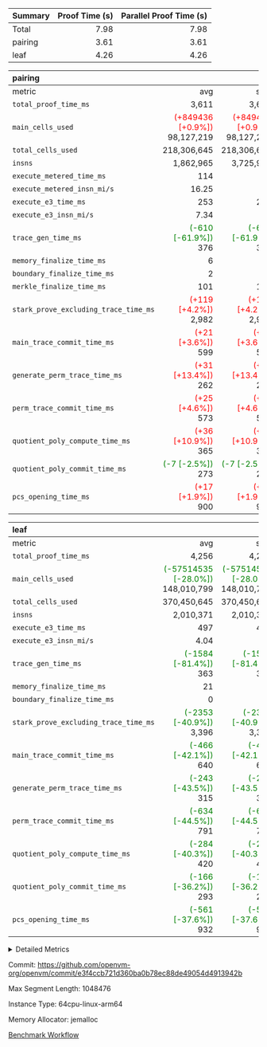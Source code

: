 | Summary | Proof Time (s) | Parallel Proof Time (s) |
|:---|---:|---:|
| Total |  7.98 |  7.98 |
| pairing |  3.61 |  3.61 |
| leaf |  4.26 |  4.26 |


| pairing |||||
|:---|---:|---:|---:|---:|
|metric|avg|sum|max|min|
| `total_proof_time_ms ` |  3,611 |  3,611 |  3,611 |  3,611 |
| `main_cells_used     ` | <span style='color: red'>(+849436 [+0.9%])</span> 98,127,219 | <span style='color: red'>(+849436 [+0.9%])</span> 98,127,219 | <span style='color: red'>(+849436 [+0.9%])</span> 98,127,219 | <span style='color: red'>(+849436 [+0.9%])</span> 98,127,219 |
| `total_cells_used    ` |  218,306,645 |  218,306,645 |  218,306,645 |  218,306,645 |
| `insns               ` |  1,862,965 |  3,725,930 |  1,862,965 |  1,862,965 |
| `execute_metered_time_ms` |  114 | -          | -          | -          |
| `execute_metered_insn_mi/s` |  16.25 | -          |  16.25 |  16.25 |
| `execute_e3_time_ms  ` |  253 |  253 |  253 |  253 |
| `execute_e3_insn_mi/s` |  7.34 | -          |  7.34 |  7.34 |
| `trace_gen_time_ms   ` | <span style='color: green'>(-610 [-61.9%])</span> 376 | <span style='color: green'>(-610 [-61.9%])</span> 376 | <span style='color: green'>(-610 [-61.9%])</span> 376 | <span style='color: green'>(-610 [-61.9%])</span> 376 |
| `memory_finalize_time_ms` |  6 |  6 |  6 |  6 |
| `boundary_finalize_time_ms` |  2 |  2 |  2 |  2 |
| `merkle_finalize_time_ms` |  101 |  101 |  101 |  101 |
| `stark_prove_excluding_trace_time_ms` | <span style='color: red'>(+119 [+4.2%])</span> 2,982 | <span style='color: red'>(+119 [+4.2%])</span> 2,982 | <span style='color: red'>(+119 [+4.2%])</span> 2,982 | <span style='color: red'>(+119 [+4.2%])</span> 2,982 |
| `main_trace_commit_time_ms` | <span style='color: red'>(+21 [+3.6%])</span> 599 | <span style='color: red'>(+21 [+3.6%])</span> 599 | <span style='color: red'>(+21 [+3.6%])</span> 599 | <span style='color: red'>(+21 [+3.6%])</span> 599 |
| `generate_perm_trace_time_ms` | <span style='color: red'>(+31 [+13.4%])</span> 262 | <span style='color: red'>(+31 [+13.4%])</span> 262 | <span style='color: red'>(+31 [+13.4%])</span> 262 | <span style='color: red'>(+31 [+13.4%])</span> 262 |
| `perm_trace_commit_time_ms` | <span style='color: red'>(+25 [+4.6%])</span> 573 | <span style='color: red'>(+25 [+4.6%])</span> 573 | <span style='color: red'>(+25 [+4.6%])</span> 573 | <span style='color: red'>(+25 [+4.6%])</span> 573 |
| `quotient_poly_compute_time_ms` | <span style='color: red'>(+36 [+10.9%])</span> 365 | <span style='color: red'>(+36 [+10.9%])</span> 365 | <span style='color: red'>(+36 [+10.9%])</span> 365 | <span style='color: red'>(+36 [+10.9%])</span> 365 |
| `quotient_poly_commit_time_ms` | <span style='color: green'>(-7 [-2.5%])</span> 273 | <span style='color: green'>(-7 [-2.5%])</span> 273 | <span style='color: green'>(-7 [-2.5%])</span> 273 | <span style='color: green'>(-7 [-2.5%])</span> 273 |
| `pcs_opening_time_ms ` | <span style='color: red'>(+17 [+1.9%])</span> 900 | <span style='color: red'>(+17 [+1.9%])</span> 900 | <span style='color: red'>(+17 [+1.9%])</span> 900 | <span style='color: red'>(+17 [+1.9%])</span> 900 |

| leaf |||||
|:---|---:|---:|---:|---:|
|metric|avg|sum|max|min|
| `total_proof_time_ms ` |  4,256 |  4,256 |  4,256 |  4,256 |
| `main_cells_used     ` | <span style='color: green'>(-57514535 [-28.0%])</span> 148,010,799 | <span style='color: green'>(-57514535 [-28.0%])</span> 148,010,799 | <span style='color: green'>(-57514535 [-28.0%])</span> 148,010,799 | <span style='color: green'>(-57514535 [-28.0%])</span> 148,010,799 |
| `total_cells_used    ` |  370,450,645 |  370,450,645 |  370,450,645 |  370,450,645 |
| `insns               ` |  2,010,371 |  2,010,371 |  2,010,371 |  2,010,371 |
| `execute_e3_time_ms  ` |  497 |  497 |  497 |  497 |
| `execute_e3_insn_mi/s` |  4.04 | -          |  4.04 |  4.04 |
| `trace_gen_time_ms   ` | <span style='color: green'>(-1584 [-81.4%])</span> 363 | <span style='color: green'>(-1584 [-81.4%])</span> 363 | <span style='color: green'>(-1584 [-81.4%])</span> 363 | <span style='color: green'>(-1584 [-81.4%])</span> 363 |
| `memory_finalize_time_ms` |  21 |  21 |  21 |  21 |
| `boundary_finalize_time_ms` |  0 |  0 |  0 |  0 |
| `stark_prove_excluding_trace_time_ms` | <span style='color: green'>(-2353 [-40.9%])</span> 3,396 | <span style='color: green'>(-2353 [-40.9%])</span> 3,396 | <span style='color: green'>(-2353 [-40.9%])</span> 3,396 | <span style='color: green'>(-2353 [-40.9%])</span> 3,396 |
| `main_trace_commit_time_ms` | <span style='color: green'>(-466 [-42.1%])</span> 640 | <span style='color: green'>(-466 [-42.1%])</span> 640 | <span style='color: green'>(-466 [-42.1%])</span> 640 | <span style='color: green'>(-466 [-42.1%])</span> 640 |
| `generate_perm_trace_time_ms` | <span style='color: green'>(-243 [-43.5%])</span> 315 | <span style='color: green'>(-243 [-43.5%])</span> 315 | <span style='color: green'>(-243 [-43.5%])</span> 315 | <span style='color: green'>(-243 [-43.5%])</span> 315 |
| `perm_trace_commit_time_ms` | <span style='color: green'>(-634 [-44.5%])</span> 791 | <span style='color: green'>(-634 [-44.5%])</span> 791 | <span style='color: green'>(-634 [-44.5%])</span> 791 | <span style='color: green'>(-634 [-44.5%])</span> 791 |
| `quotient_poly_compute_time_ms` | <span style='color: green'>(-284 [-40.3%])</span> 420 | <span style='color: green'>(-284 [-40.3%])</span> 420 | <span style='color: green'>(-284 [-40.3%])</span> 420 | <span style='color: green'>(-284 [-40.3%])</span> 420 |
| `quotient_poly_commit_time_ms` | <span style='color: green'>(-166 [-36.2%])</span> 293 | <span style='color: green'>(-166 [-36.2%])</span> 293 | <span style='color: green'>(-166 [-36.2%])</span> 293 | <span style='color: green'>(-166 [-36.2%])</span> 293 |
| `pcs_opening_time_ms ` | <span style='color: green'>(-561 [-37.6%])</span> 932 | <span style='color: green'>(-561 [-37.6%])</span> 932 | <span style='color: green'>(-561 [-37.6%])</span> 932 | <span style='color: green'>(-561 [-37.6%])</span> 932 |



<details>
<summary>Detailed Metrics</summary>

|  | keygen_time_ms | commit_exe_time_ms | app proof_time_ms | agg_layer_time_ms |
| --- | --- | --- | --- |
|  | 47 | 9 | 4,026 | 5,358 | 

| group | single_leaf_agg_time_ms | prove_segment_time_ms | num_children | memory_to_vec_partition_time_ms | insns | fri.log_blowup | execute_metered_time_ms | execute_metered_insn_mi/s | compute_user_public_values_proof_time_ms |
| --- | --- | --- | --- | --- | --- | --- | --- | --- | --- |
| leaf | 5,356 |  | 1 |  |  | 1 |  |  |  | 
| pairing |  | 3,867 |  | 6 | 1,862,965 | 1 | 114 | 16.25 | 38 | 

| group | air_name | quotient_deg | interactions | constraints |
| --- | --- | --- | --- | --- |
| leaf | AccessAdapterAir<2> | 2 | 5 | 12 | 
| leaf | AccessAdapterAir<4> | 2 | 5 | 12 | 
| leaf | AccessAdapterAir<8> | 2 | 5 | 12 | 
| leaf | FriReducedOpeningAir | 2 | 39 | 71 | 
| leaf | JalRangeCheckAir | 2 | 9 | 14 | 
| leaf | NativePoseidon2Air<BabyBearParameters>, 1> | 2 | 136 | 572 | 
| leaf | PhantomAir | 2 | 3 | 5 | 
| leaf | ProgramAir | 1 | 1 | 4 | 
| leaf | VariableRangeCheckerAir | 1 | 1 | 4 | 
| leaf | VmAirWrapper<AluNativeAdapterAir, FieldArithmeticCoreAir> | 2 | 15 | 27 | 
| leaf | VmAirWrapper<BranchNativeAdapterAir, BranchEqualCoreAir<1> | 2 | 11 | 25 | 
| leaf | VmAirWrapper<NativeAdapterAir<2, 0>, PublicValuesCoreAir> | 2 | 11 | 30 | 
| leaf | VmAirWrapper<NativeLoadStoreAdapterAir<1>, NativeLoadStoreCoreAir<1> | 2 | 15 | 20 | 
| leaf | VmAirWrapper<NativeLoadStoreAdapterAir<4>, NativeLoadStoreCoreAir<4> | 2 | 15 | 20 | 
| leaf | VmAirWrapper<NativeVectorizedAdapterAir<4>, FieldExtensionCoreAir> | 2 | 15 | 27 | 
| leaf | VmConnectorAir | 2 | 5 | 11 | 
| leaf | VolatileBoundaryAir | 2 | 7 | 19 | 
| pairing | AccessAdapterAir<16> | 2 | 5 | 12 | 
| pairing | AccessAdapterAir<2> | 2 | 5 | 12 | 
| pairing | AccessAdapterAir<32> | 2 | 5 | 12 | 
| pairing | AccessAdapterAir<4> | 2 | 5 | 12 | 
| pairing | AccessAdapterAir<8> | 2 | 5 | 12 | 
| pairing | BitwiseOperationLookupAir<8> | 2 | 2 | 4 | 
| pairing | MemoryMerkleAir<8> | 2 | 4 | 39 | 
| pairing | PersistentBoundaryAir<8> | 2 | 3 | 7 | 
| pairing | PhantomAir | 2 | 3 | 5 | 
| pairing | Poseidon2PeripheryAir<BabyBearParameters>, 1> | 2 | 1 | 286 | 
| pairing | ProgramAir | 1 | 1 | 4 | 
| pairing | RangeTupleCheckerAir<2> | 1 | 1 | 4 | 
| pairing | Rv32HintStoreAir | 2 | 18 | 28 | 
| pairing | VariableRangeCheckerAir | 1 | 1 | 4 | 
| pairing | VmAirWrapper<Rv32BaseAluAdapterAir, BaseAluCoreAir<4, 8> | 2 | 20 | 37 | 
| pairing | VmAirWrapper<Rv32BaseAluAdapterAir, LessThanCoreAir<4, 8> | 2 | 18 | 40 | 
| pairing | VmAirWrapper<Rv32BaseAluAdapterAir, ShiftCoreAir<4, 8> | 2 | 24 | 91 | 
| pairing | VmAirWrapper<Rv32BranchAdapterAir, BranchEqualCoreAir<4> | 2 | 11 | 20 | 
| pairing | VmAirWrapper<Rv32BranchAdapterAir, BranchLessThanCoreAir<4, 8> | 2 | 13 | 35 | 
| pairing | VmAirWrapper<Rv32CondRdWriteAdapterAir, Rv32JalLuiCoreAir> | 2 | 10 | 18 | 
| pairing | VmAirWrapper<Rv32IsEqualModAdapterAir<2, 1, 32, 32>, ModularIsEqualCoreAir<32, 4, 8> | 2 | 25 | 225 | 
| pairing | VmAirWrapper<Rv32JalrAdapterAir, Rv32JalrCoreAir> | 2 | 16 | 20 | 
| pairing | VmAirWrapper<Rv32LoadStoreAdapterAir, LoadSignExtendCoreAir<4, 8> | 2 | 18 | 33 | 
| pairing | VmAirWrapper<Rv32LoadStoreAdapterAir, LoadStoreCoreAir<4> | 2 | 17 | 40 | 
| pairing | VmAirWrapper<Rv32MultAdapterAir, DivRemCoreAir<4, 8> | 2 | 25 | 84 | 
| pairing | VmAirWrapper<Rv32MultAdapterAir, MulHCoreAir<4, 8> | 2 | 24 | 31 | 
| pairing | VmAirWrapper<Rv32MultAdapterAir, MultiplicationCoreAir<4, 8> | 2 | 19 | 19 | 
| pairing | VmAirWrapper<Rv32RdWriteAdapterAir, Rv32AuipcCoreAir> | 2 | 12 | 14 | 
| pairing | VmAirWrapper<Rv32VecHeapAdapterAir<1, 2, 2, 32, 32>, FieldExpressionCoreAir> | 2 | 415 | 480 | 
| pairing | VmAirWrapper<Rv32VecHeapAdapterAir<2, 1, 1, 32, 32>, FieldExpressionCoreAir> | 2 | 158 | 190 | 
| pairing | VmAirWrapper<Rv32VecHeapAdapterAir<2, 2, 2, 32, 32>, FieldExpressionCoreAir> | 2 | 428 | 457 | 
| pairing | VmConnectorAir | 2 | 5 | 11 | 

| group | air_name | idx | rows | prep_cols | perm_cols | main_cols | cells |
| --- | --- | --- | --- | --- | --- | --- | --- |
| leaf | AccessAdapterAir<2> | 0 | 1,048,576 |  | 16 | 11 | 28,311,552 | 
| leaf | AccessAdapterAir<4> | 0 | 524,288 |  | 16 | 13 | 15,204,352 | 
| leaf | AccessAdapterAir<8> | 0 | 16,384 |  | 16 | 17 | 540,672 | 
| leaf | FriReducedOpeningAir | 0 | 1,048,576 |  | 84 | 27 | 116,391,936 | 
| leaf | JalRangeCheckAir | 0 | 65,536 |  | 28 | 12 | 2,621,440 | 
| leaf | NativePoseidon2Air<BabyBearParameters>, 1> | 0 | 131,072 |  | 312 | 398 | 93,061,120 | 
| leaf | PhantomAir | 0 | 32,768 |  | 12 | 6 | 589,824 | 
| leaf | ProgramAir | 0 | 524,288 |  | 8 | 10 | 9,437,184 | 
| leaf | VariableRangeCheckerAir | 0 | 262,144 | 2 | 8 | 1 | 2,359,296 | 
| leaf | VmAirWrapper<AluNativeAdapterAir, FieldArithmeticCoreAir> | 0 | 1,048,576 |  | 36 | 29 | 68,157,440 | 
| leaf | VmAirWrapper<BranchNativeAdapterAir, BranchEqualCoreAir<1> | 0 | 262,144 |  | 28 | 23 | 13,369,344 | 
| leaf | VmAirWrapper<NativeAdapterAir<2, 0>, PublicValuesCoreAir> | 0 | 64 |  | 28 | 27 | 3,520 | 
| leaf | VmAirWrapper<NativeLoadStoreAdapterAir<1>, NativeLoadStoreCoreAir<1> | 0 | 524,288 |  | 40 | 21 | 31,981,568 | 
| leaf | VmAirWrapper<NativeLoadStoreAdapterAir<4>, NativeLoadStoreCoreAir<4> | 0 | 131,072 |  | 40 | 27 | 8,781,824 | 
| leaf | VmAirWrapper<NativeVectorizedAdapterAir<4>, FieldExtensionCoreAir> | 0 | 262,144 |  | 36 | 38 | 19,398,656 | 
| leaf | VmConnectorAir | 0 | 2 | 1 | 16 | 5 | 42 | 
| leaf | VolatileBoundaryAir | 0 | 262,144 |  | 20 | 12 | 8,388,608 | 

| group | air_name | segment | rows | prep_cols | perm_cols | main_cols | cells |
| --- | --- | --- | --- | --- | --- | --- | --- |
| pairing | AccessAdapterAir<16> | 0 | 262,144 |  | 16 | 25 | 10,747,904 | 
| pairing | AccessAdapterAir<32> | 0 | 131,072 |  | 16 | 41 | 7,471,104 | 
| pairing | AccessAdapterAir<8> | 0 | 524,288 |  | 16 | 17 | 17,301,504 | 
| pairing | BitwiseOperationLookupAir<8> | 0 | 65,536 | 3 | 8 | 2 | 655,360 | 
| pairing | MemoryMerkleAir<8> | 0 | 32,768 |  | 16 | 32 | 1,572,864 | 
| pairing | PersistentBoundaryAir<8> | 0 | 32,768 |  | 12 | 20 | 1,048,576 | 
| pairing | PhantomAir | 0 | 1 |  | 12 | 6 | 18 | 
| pairing | Poseidon2PeripheryAir<BabyBearParameters>, 1> | 0 | 32,768 |  | 8 | 300 | 10,092,544 | 
| pairing | ProgramAir | 0 | 32,768 |  | 8 | 10 | 589,824 | 
| pairing | RangeTupleCheckerAir<2> | 0 | 524,288 | 2 | 8 | 1 | 4,718,592 | 
| pairing | Rv32HintStoreAir | 0 | 256 |  | 44 | 32 | 19,456 | 
| pairing | VariableRangeCheckerAir | 0 | 262,144 | 2 | 8 | 1 | 2,359,296 | 
| pairing | VmAirWrapper<Rv32BaseAluAdapterAir, BaseAluCoreAir<4, 8> | 0 | 1,048,576 |  | 52 | 36 | 92,274,688 | 
| pairing | VmAirWrapper<Rv32BaseAluAdapterAir, LessThanCoreAir<4, 8> | 0 | 65,536 |  | 40 | 37 | 5,046,272 | 
| pairing | VmAirWrapper<Rv32BaseAluAdapterAir, ShiftCoreAir<4, 8> | 0 | 2,048 |  | 52 | 53 | 215,040 | 
| pairing | VmAirWrapper<Rv32BranchAdapterAir, BranchEqualCoreAir<4> | 0 | 262,144 |  | 28 | 26 | 14,155,776 | 
| pairing | VmAirWrapper<Rv32BranchAdapterAir, BranchLessThanCoreAir<4, 8> | 0 | 131,072 |  | 32 | 32 | 8,388,608 | 
| pairing | VmAirWrapper<Rv32CondRdWriteAdapterAir, Rv32JalLuiCoreAir> | 0 | 8,192 |  | 28 | 18 | 376,832 | 
| pairing | VmAirWrapper<Rv32IsEqualModAdapterAir<2, 1, 32, 32>, ModularIsEqualCoreAir<32, 4, 8> | 0 | 32 |  | 56 | 166 | 7,104 | 
| pairing | VmAirWrapper<Rv32JalrAdapterAir, Rv32JalrCoreAir> | 0 | 65,536 |  | 36 | 28 | 4,194,304 | 
| pairing | VmAirWrapper<Rv32LoadStoreAdapterAir, LoadStoreCoreAir<4> | 0 | 1,048,576 |  | 52 | 41 | 97,517,568 | 
| pairing | VmAirWrapper<Rv32MultAdapterAir, MulHCoreAir<4, 8> | 0 | 256 |  | 72 | 39 | 28,416 | 
| pairing | VmAirWrapper<Rv32MultAdapterAir, MultiplicationCoreAir<4, 8> | 0 | 512 |  | 52 | 31 | 42,496 | 
| pairing | VmAirWrapper<Rv32RdWriteAdapterAir, Rv32AuipcCoreAir> | 0 | 32,768 |  | 28 | 20 | 1,572,864 | 
| pairing | VmAirWrapper<Rv32VecHeapAdapterAir<2, 1, 1, 32, 32>, FieldExpressionCoreAir> | 0 | 1,024 |  | 320 | 263 | 596,992 | 
| pairing | VmAirWrapper<Rv32VecHeapAdapterAir<2, 2, 2, 32, 32>, FieldExpressionCoreAir> | 0 | 16,384 |  | 604 | 497 | 18,038,784 | 
| pairing | VmConnectorAir | 0 | 2 | 1 | 16 | 5 | 42 | 

| group | idx | trace_gen_time_ms | total_proof_time_ms | total_cells_used | total_cells | system_trace_gen_time_ms | stark_prove_excluding_trace_time_ms | single_trace_gen_time_ms | quotient_poly_compute_time_ms | quotient_poly_commit_time_ms | perm_trace_commit_time_ms | pcs_opening_time_ms | memory_finalize_time_ms | main_trace_commit_time_ms | main_cells_used | insns | generate_perm_trace_time_ms | execute_e3_time_ms | execute_e3_insn_mi/s | boundary_finalize_time_ms |
| --- | --- | --- | --- | --- | --- | --- | --- | --- | --- | --- | --- | --- | --- | --- | --- | --- | --- | --- | --- | --- |
| leaf | 0 | 363 | 4,256 | 370,450,645 | 418,598,378 | 363 | 3,396 | 2 | 420 | 293 | 791 | 932 | 21 | 640 | 148,010,799 | 2,010,371 | 315 | 497 | 4.04 | 0 | 

| group | idx | trace_height_constraint | weighted_sum | threshold |
| --- | --- | --- | --- | --- |
| leaf | 0 | 0 | 7,274,628 | 2,013,265,921 | 
| leaf | 0 | 1 | 45,531,392 | 2,013,265,921 | 
| leaf | 0 | 2 | 3,637,314 | 2,013,265,921 | 
| leaf | 0 | 3 | 44,859,652 | 2,013,265,921 | 
| leaf | 0 | 4 | 262,144 | 2,013,265,921 | 
| leaf | 0 | 5 | 102,351,562 | 2,013,265,921 | 

| group | segment | trace_gen_time_ms | total_proof_time_ms | total_cells_used | total_cells | system_trace_gen_time_ms | stark_prove_excluding_trace_time_ms | single_trace_gen_time_ms | quotient_poly_compute_time_ms | quotient_poly_commit_time_ms | perm_trace_commit_time_ms | pcs_opening_time_ms | merkle_finalize_time_ms | memory_to_vec_partition_time_ms | memory_finalize_time_ms | main_trace_commit_time_ms | main_cells_used | insns | generate_perm_trace_time_ms | execute_e3_time_ms | execute_e3_insn_mi/s | boundary_finalize_time_ms |
| --- | --- | --- | --- | --- | --- | --- | --- | --- | --- | --- | --- | --- | --- | --- | --- | --- | --- | --- | --- | --- | --- | --- |
| pairing | 0 | 376 | 3,611 | 218,306,645 | 304,931,516 | 376 | 2,982 | 2 | 365 | 273 | 573 | 900 | 101 | 7 | 6 | 599 | 98,127,219 | 1,862,965 | 262 | 253 | 7.34 | 2 | 

| group | segment | trace_height_constraint | weighted_sum | threshold |
| --- | --- | --- | --- | --- |
| pairing | 0 | 0 | 5,382,342 | 2,013,265,921 | 
| pairing | 0 | 1 | 18,152,512 | 2,013,265,921 | 
| pairing | 0 | 2 | 2,691,171 | 2,013,265,921 | 
| pairing | 0 | 3 | 25,000,068 | 2,013,265,921 | 
| pairing | 0 | 4 | 131,072 | 2,013,265,921 | 
| pairing | 0 | 5 | 65,536 | 2,013,265,921 | 
| pairing | 0 | 6 | 6,016,192 | 2,013,265,921 | 
| pairing | 0 | 7 | 4,096 | 2,013,265,921 | 
| pairing | 0 | 8 | 58,426,029 | 2,013,265,921 | 

</details>


Commit: https://github.com/openvm-org/openvm/commit/e3f4ccb721d360ba0b78ec88de49054d4913942b

Max Segment Length: 1048476

Instance Type: 64cpu-linux-arm64

Memory Allocator: jemalloc

[Benchmark Workflow](https://github.com/openvm-org/openvm/actions/runs/16786723247)
